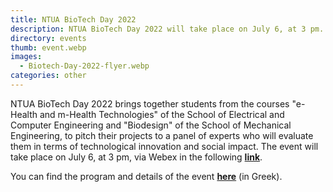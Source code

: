 ```yaml
---
title: NTUA BioTech Day 2022
description: NTUA BioTech Day 2022 will take place on July 6, at 3 pm.
directory: events
thumb: event.webp
images:
  - Biotech-Day-2022-flyer.webp
categories: other
---
```

NTUA BioTech Day 2022 brings together students from the courses "e-Health and m-Health Technologies" of the School of Electrical and Computer 
Engineering and "Biodesign" of the School of Mechanical Engineering, to pitch their projects to a panel of experts who will evaluate them in terms 
of technological innovation and social impact. The event will take place on July 6, at 3 pm, via Webex in the following <a href="https://centralntua.webex.com/webappng/sites/centralntua/meeting/info/0bcaf927cf624e24867c0789c1f6f1e4?MTID=m2d5327c27003e7a5475a770018832d9b"><strong>link</strong></a>.

You can find the program and details of the event <a href="{{ site.baseurl }}/files/Biotech Day 2022-Brochure.pdf" target="_blank"><strong>here</strong></a> (in Greek).
